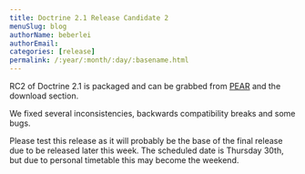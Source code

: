 ```yaml
---
title: Doctrine 2.1 Release Candidate 2
menuSlug: blog
authorName: beberlei 
authorEmail: 
categories: [release]
permalink: /:year/:month/:day/:basename.html
---
```

RC2 of Doctrine 2.1 is packaged and can be grabbed from
[PEAR](http://pear.doctrine-project.org) and the download section.

We fixed several inconsistencies, backwards compatibility breaks and
some bugs.

Please test this release as it will probably be the base of the final
release due to be released later this week. The scheduled date is
Thursday 30th, but due to personal timetable this may become the
weekend.
